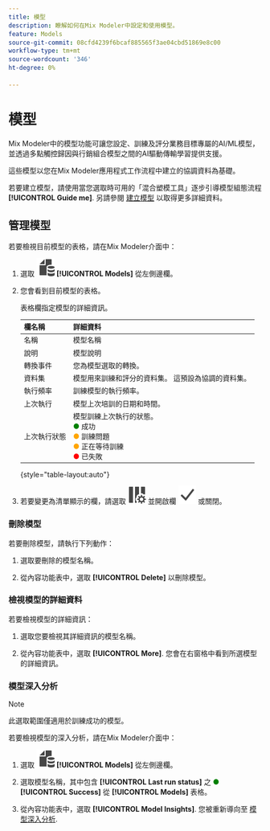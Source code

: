 ```yaml
---
title: 模型
description: 瞭解如何在Mix Modeler中設定和使用模型。
feature: Models
source-git-commit: 08cfd4239f6bcaf885565f3ae04cbd51869e8c00
workflow-type: tm+mt
source-wordcount: '346'
ht-degree: 0%

---
```



# 模型

Mix Modeler中的模型功能可讓您設定、訓練及評分業務目標專屬的AI/ML模型，並透過多點觸控歸因與行銷組合模型之間的AI驅動傳輸學習提供支援。

這些模型以您在Mix Modeler應用程式工作流程中建立的協調資料為基礎。

若要建立模型，請使用當您選取時可用的「混合塑模工具」逐步引導模型組態流程 **[!UICONTROL Guide me]**. 另請參閱 [建立模型](create.md) 以取得更多詳細資料。

## 管理模型

若要檢視目前模型的表格，請在Mix Modeler介面中：

1. 選取 ![](../assets/icons/FileData.svg) **[!UICONTROL Models]** 從左側邊欄。

1. 您會看到目前模型的表格。

   表格欄指定模型的詳細資訊。

   | 欄名稱 | 詳細資料 |
   |---|---|
   | 名稱 | 模型名稱 |
   | 說明 | 模型說明 |
   | 轉換事件 | 您為模型選取的轉換。 |
   | 資料集 | 模型用來訓練和評分的資料集。 這預設為協調的資料集。 |
   | 執行頻率 | 訓練模型的執行頻率。 |
   | 上次執行 | 模型上次培訓的日期和時間。 |
   | 上次執行狀態 | 模型訓練上次執行的狀態。 <br/><span style="color:green">●</span> 成功<br/><span style="color:orange">●</span> 訓練問題<br/> <span style="color:orange">●</span> 正在等待訓練 <br/><span style="color:red">●</span> 已失敗 |

   {style="table-layout:auto"}

1. 若要變更為清單顯示的欄，請選取 ![欄設定](../assets/icons/ColumnSetting.svg) 並開啟欄 ![檢查](../assets/icons/Checkmark.svg) 或關閉。

### 刪除模型

若要刪除模型，請執行下列動作：

1. 選取要刪除的模型名稱。

1. 從內容功能表中，選取 **[!UICONTROL Delete]** 以刪除模型。

### 檢視模型的詳細資料

若要檢視模型的詳細資訊：

1. 選取您要檢視其詳細資訊的模型名稱。

1. 從內容功能表中，選取 **[!UICONTROL More]**. 您會在右窗格中看到所選模型的詳細資訊。



### 模型深入分析

>[!NOTE]
>
>此選取範圍僅適用於訓練成功的模型。
>

若要檢視模型的深入分析，請在Mix Modeler介面中：

1. 選取 ![](../assets/icons/FileData.svg) **[!UICONTROL Models]** 從左側邊欄。

1. 選取模型名稱，其中包含 **[!UICONTROL Last run status]** 之 <span style="color:green">●</span> **[!UICONTROL Success]** 從 **[!UICONTROL Models]** 表格。

1. 從內容功能表中，選取 **[!UICONTROL Model Insights]**. 您被重新導向至 [模型深入分析](insights.md).


